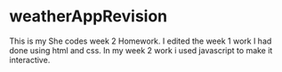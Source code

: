 # weatherAppRevision
This is my She codes week 2 Homework. I edited the week 1 work I had done using html and css. In my week 2 work i used javascript to make it interactive.
